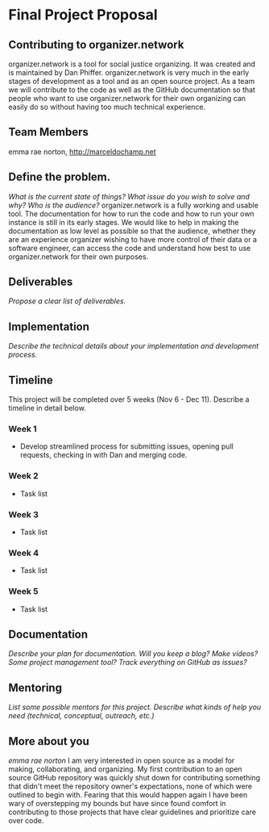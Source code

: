 # Final Project Proposal 

## Contributing to organizer.network
organizer.network is a tool for social justice organizing. It was created and is maintained by Dan Phiffer. organizer.network is very much in the early stages of development as a tool and as an open source project. As a team we will contribute to the code as well as the GitHub documentation so that people who want to use organizer.network for their own organizing can easily do so without having too much technical experience.

## Team Members
emma rae norton, http://marceldochamp.net

## Define the problem. 
*What is the current state of things? What issue do you wish to solve and why? Who is the audience?*
organizer.network is a fully working and usable tool. The documentation for how to run the code and how to run your own instance is still in its early stages. We would like to help in making the documentation as low level as possible so that the audience, whether they are an experience organizer wishing to have more control of their data or a software engineer, can access the code and understand how best to use organizer.network for their own purposes.

## Deliverables
*Propose a clear list of deliverables.*

## Implementation
*Describe the technical details about your implementation and development process.*

## Timeline
This project will be completed over 5 weeks (Nov 6 - Dec 11). Describe a timeline in detail below.

### Week 1
* Develop streamlined process for submitting issues, opening pull requests, checking in with Dan and merging code.

### Week 2
* Task list

### Week 3
* Task list

### Week 4
* Task list

### Week 5
* Task list

## Documentation
*Describe your plan for documentation. Will you keep a blog? Make videos? Some project management tool? Track everything on GitHub as issues?*

## Mentoring
*List some possible mentors for this project. Describe what kinds of help you need (technical, conceptual, outreach, etc.)*

## More about you
*emma rae norton*
I am very interested in open source as a model for making, collaborating, and organizing. My first contribution to an open source GitHub repository was quickly shut down for contributing something that didn't meet the repository owner's expectations, none of which were outlined to begin with. Fearing that this would happen again I have been wary of overstepping my bounds but have since found comfort in contributing to those projects that have clear guidelines and prioritize care over code.
